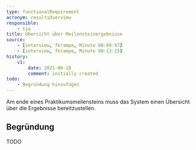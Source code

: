 ```yaml
---
type: functionalRequirement
acronym: resultsOverview
responsible:
    - tza
title: Übersicht über Meilensteinergebnisse
source:
    - [interview, fkrampe, Minute 00:09:47]
    - [interview, fkrampe, Minute 00:13:25]
history:
    v1:
        date: 2021-06-18
        comment: initially created
todo:
    - Begründung hinzufügen
---
```



Am ende eines Praktikumsmeilensteins muss das System einen Übersicht über die Ergebnisse bereitzustellen.

## Begründung

TODO
